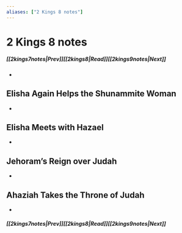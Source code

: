 ```yaml
---
aliases: ["2 Kings 8 notes"]
---
```

# 2 Kings 8 notes
##### <span class=arrow-left></span>[[2kings7notes|Prev]]<span class=navigation-separator></span>[[2kings8|Read]]<span class=navigation-separator></span>[[2kings9notes|Next]]<span class=arrow-right></span>
- 
## Elisha Again Helps the Shunammite Woman
- 
## Elisha Meets with Hazael
- 
## Jehoram’s Reign over Judah
- 
## Ahaziah Takes the Throne of Judah
- 
##### <span class=arrow-left></span>[[2kings7notes|Prev]]<span class=navigation-separator></span>[[2kings8|Read]]<span class=navigation-separator></span>[[2kings9notes|Next]]<span class=arrow-right></span>